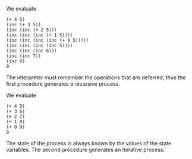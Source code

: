 We evaluate
```
(+ 4 5)
(inc (+ 3 5))
(inc (inc (+ 2 5)))
(inc (inc (inc (+ 1 5))))
(inc (inc (inc (inc (+ 0 5)))))
(inc (inc (inc (inc 5))))
(inc (inc (inc 6)))
(inc (inc 7))
(inc 8)
9
```

The interpreter must remember the operations that are deferred, thus the first procedure generates a recursive process.

We evaluate
```
(+ 4 5)
(+ 3 6)
(+ 2 7)
(+ 1 8)
(+ 0 9)
9
```

The state of the process is always known by the values of the state variables. The second procedure generates an iterative process.
